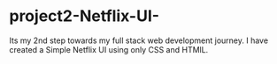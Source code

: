 # project2-Netflix-UI-
Its my 2nd step towards my full stack web development journey. I have created a Simple Netflix UI using only CSS and HTMlL.
